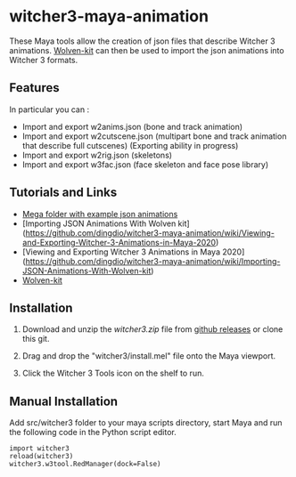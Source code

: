 # witcher3-maya-animation
These Maya tools allow the creation of json files that describe Witcher 3 animations. [Wolven-kit](https://github.com/Traderain/Wolven-kit) can then be used to import the json animations into Witcher 3 formats.


## Features

In particular you can : 
- Import and export w2anims.json (bone and track animation)
- Import and export w2cutscene.json (multipart bone and track animation that describe full cutscenes) (Exporting ability in progress)
- Import and export w2rig.json (skeletons)
- Import and export w3fac.json (face skeleton and face pose library)


## Tutorials and Links
- [Mega folder with example json animations](https://mega.nz/folder/KMBHBQzZ#aLQCsUk0OZ50QSCJzWeuIw)
- [Importing JSON Animations With Wolven kit] (https://github.com/dingdio/witcher3-maya-animation/wiki/Viewing-and-Exporting-Witcher-3-Animations-in-Maya-2020)
- [Viewing and Exporting Witcher 3 Animations in Maya 2020] (https://github.com/dingdio/witcher3-maya-animation/wiki/Importing-JSON-Animations-With-Wolven-kit)
- [Wolven-kit](https://github.com/Traderain/Wolven-kit)

## Installation

1. Download and unzip the *witcher3.zip* file from [github releases](https://github.com/dingdio/witcher3-maya-animation/releases) or clone this git.

2. Drag and drop the "witcher3/install.mel" file onto the Maya viewport.

3. Click the Witcher 3 Tools icon on the shelf to run.


## Manual Installation

Add src/witcher3 folder to your maya scripts directory, start Maya and run the following code in the Python script editor.

```
import witcher3
reload(witcher3)
witcher3.w3tool.RedManager(dock=False)
```


